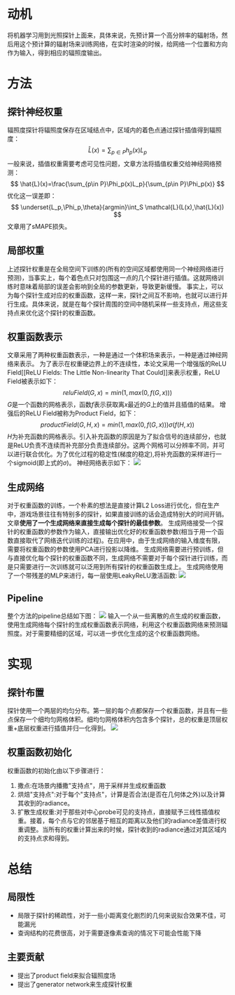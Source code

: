 # 动机
将机器学习用到光照探针上面来，具体来说，先预计算一个高分辨率的辐射场，然后用这个预计算的辐射场来训练网络，在实时渲染的时候，给网络一个位置和方向作为输入，得到相应的辐照度输出。
# 方法
## 探针神经权重
辐照度探针将辐照度保存在区域结点中，区域内的着色点通过探针插值得到辐照度：
$$
\hat{L}(x)=\sum_{p\in P}h_p(x)L_p
$$
一般来说，插值权重需要考虑可见性问题，文章方法将插值权重交给神经网络预测：
$$
\hat{L}(x)=\frac{\sum_{p\in P}\Phi_p(x)L_p}{\sum_{p\in P}\Phi_p(x)}
$$
优化这一误差即：
$$
\underset{L_p,\Phi_p,\theta}{argmin}\int_S \mathcal{L}(L(x),\hat{L}(x))
$$
文章用了sMAPE损失。
## 局部权重
上述探针权重是在全局空间下训练的(所有的空间区域都使用同一个神经网络进行预测)，当事实上，每个着色点只对包围这一点的几个探针进行插值。这就网络训练时意味着局部的误差会影响到全局的参数更新，导致更新缓慢。
事实上，可以为每个探针生成对应的权重函数，这样一来，探针之间互不影响，也就可以进行并行生成。具体来说，就是在每个探针周围的空间中随机采样一些支持点，用这些支持点来优化这个探针的权重函数。
## 权重函数表示
文章采用了两种权重函数表示，一种是通过一个体积场来表示，一种是通过神经网络来表示。
为了表示在权重硬边界上的不连续性，本论文采用一个增强版的ReLU Field[[ReLU Fields: The Little Non-linearity That Could]]来表示权重，ReLU Field被表示如下：
$$
reluField(G,x)=min(1,max(0,f(G,x)))
$$
$G$是一个函数的网格表示，函数$f$表示获取离$x$最近的$G$上的值并且插值的结果。
增强后的ReLU Field被称为Product Field，如下：
$$
productField(G,H,x)=min(1,max(0,f(G,x)))\sigma(f(H,x))
$$
$H$为补充函数的网格表示。引入补充函数的原因是为了拟合信号的连续部分，也就是ReLU负责不连续而补充部分负责连续部分。这两个网格可以分辨率不同，并可以进行联合优化。为了优化过程的稳定性(梯度的稳定),将补充函数的采样进行一个sigmoid(即上式的$\sigma$)。
神经网络表示如下：
![](1.png)
## 生成网络
对于权重函数的训练，一个朴素的想法是直接计算L2 Loss进行优化，但在生产中，游戏场景往往有特别多的探针，如果直接训练的话会造成特别大的时间开销。文章**使用了一个生成网络来直接生成每个探针的最佳参数**。
生成网络接受一个探针的权重函数的参数作为输入，直接输出优化好的权重函数参数(相当于用一个函数直接取代了网络迭代训练的过程)。在应用中，由于生成网络的输入维度有限，需要将权重函数的参数使用PCA进行投影以降维。
生成网络需要进行预训练，但与直接优化每个探针的权重函数不同，生成网络不需要对于每个探针进行训练，而是只需要进行一次训练就可以泛用到所有探针的权重函数生成上。
生成网络使用了一个带残差的MLP来进行，每一层使用LeakyReLU激活函数:
![](2.png)
## Pipeline
整个方法的pipeline总结如下图：
![](3.png)
输入一个从一些离散的点生成的权重函数，使用生成网络每个探针的生成权重函数表示网络，利用这个权重函数网络来预测辐照度。对于需要精细的区域，可以进一步优化生成的这个权重函数网络。
# 实现
## 探针布置
探针使用一个两层的均匀分布。第一层的每个点都保存一个权重函数，并且有一些点保存一个细均匀网格体积。细均匀网格体积内包含多个探针，总的权重是顶层权重+底层权重进行插值并归一化得到。
![](4.png)
## 权重函数初始化
权重函数的初始化由以下步骤进行：
1. 撒点:在场景内播撒"支持点"，用于采样并生成权重函数
2. 烘焙"支持点":对于每个"支持点"，计算是否合法(是否在几何体之外)以及计算其收到的radiance。
3. 扩散生成权重:对于那些对中心probe可见的支持点，直接赋予三线性插值权重。接着，每个点与它的邻居基于相互的距离以及他们的radiance差值进行权重调整。当所有的权重计算出来的时候，探针收到的radiance通过对其区域内的支持点求和得到。
# 总结
## 局限性
+ 局限于探针的稀疏性，对于一些小距离变化剧烈的几何来说拟合效果不佳，可能漏光
+ 查询结构的花费很高，对于需要逐像素查询的情况下可能会性能下降
## 主要贡献
+ 提出了product field来拟合辐照度场
+ 提出了generator network来生成探针权重